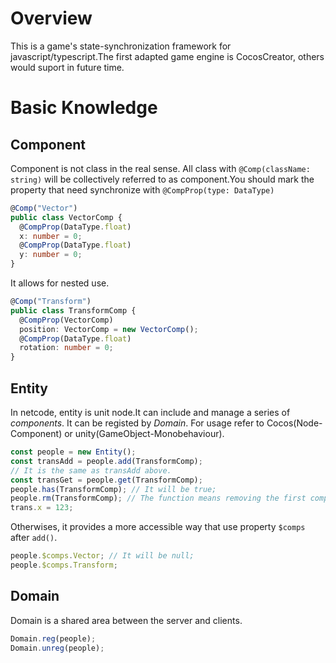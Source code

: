 # Overview
This is a game's state-synchronization framework for javascript/typescript.The first adapted game engine is CocosCreator, others would suport in future time.

# Basic Knowledge

## Component
Component is not class in the real sense. All class with `@Comp(className: string)` will be collectively referred to as component.You should mark the property that need synchronize with `@CompProp(type: DataType)`
```typescript
@Comp("Vector")
public class VectorComp {
  @CompProp(DataType.float)
  x: number = 0;
  @CompProp(DataType.float)
  y: number = 0;
}
```
It allows for nested use.
```typescript
@Comp("Transform")
public class TransformComp {
  @CompProp(VectorComp)
  position: VectorComp = new VectorComp();
  @CompProp(DataType.float)
  rotation: number = 0;
}
```
## Entity
In netcode, entity is unit node.It can include and manage a series of *components*. It can be registed by *Domain*. For usage refer to Cocos(Node-Component) or unity(GameObject-Monobehaviour).
```typescript
const people = new Entity();
const transAdd = people.add(TransformComp);
// It is the same as transAdd above.
const transGet = people.get(TransformComp);
people.has(TransformComp); // It will be true;
people.rm(TransformComp); // The function means removing the first component that it's type is Transform.
trans.x = 123;
```
Otherwises, it provides a more accessible way that use property `$comps` after `add()`.
```typescript
people.$comps.Vector; // It will be null;
people.$comps.Transform;
```

## Domain
Domain is a shared area between the server and clients.
```typescript
Domain.reg(people);
Domain.unreg(people);
```
## 
